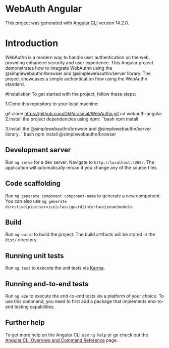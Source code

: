 # WebAuth Angular

This project was generated with [Angular CLI](https://github.com/angular/angular-cli) version 14.2.0.
# Introduction
WebAuthn is a modern way to handle user authentication on the web, providing enhanced security and user experience. This Angular project demonstrates how to integrate WebAuthn using the @simplewebauthn/browser and @simplewebauthn/server library. The project showcases a simple authentication flow using the WebAuthn standard.

#Installation
To get started with the project, follow these steps:

1.Clone this repository to your local machine:

git clone https://github.com/DkParasmal/WebAuthn.git
cd webauth-angular
2.Install the project dependencies using npm:
``bash
npm install

3.Install the @simplewebauthn/browser and   @simplewebauthn/server library:
``bash
npm install @simplewebauthn/browser

## Development server

Run `ng serve` for a dev server. Navigate to `http://localhost:4200/`. The application will automatically reload if you change any of the source files.

## Code scaffolding

Run `ng generate component component-name` to generate a new component. You can also use `ng generate directive|pipe|service|class|guard|interface|enum|module`.

## Build

Run `ng build` to build the project. The build artifacts will be stored in the `dist/` directory.

## Running unit tests

Run `ng test` to execute the unit tests via [Karma](https://karma-runner.github.io).

## Running end-to-end tests

Run `ng e2e` to execute the end-to-end tests via a platform of your choice. To use this command, you need to first add a package that implements end-to-end testing capabilities.

## Further help

To get more help on the Angular CLI use `ng help` or go check out the [Angular CLI Overview and Command Reference](https://angular.io/cli) page.
